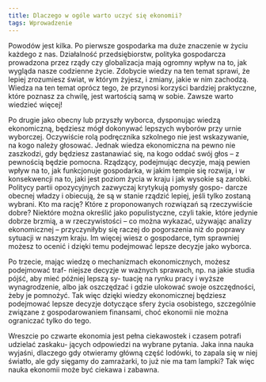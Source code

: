 ```yaml
---
title: Dlaczego w ogóle warto uczyć się ekonomii?
tags: Wprowadzenie
---
```


Powodów jest kilka. Po pierwsze gospodarka ma duże znaczenie w życiu każdego z nas. Działalność przedsiębiorstw, polityka gospodarcza prowadzona przez rządy czy globalizacja mają ogromny wpływ na to, jak wygląda nasze codzienne życie. Zdobycie wiedzy na ten temat sprawi, że lepiej zrozumiesz świat, w którym żyjesz, i zmiany, jakie w nim zachodzą. Wiedza na ten temat oprócz tego, że przynosi korzyści bardziej praktyczne, które poznasz za chwilę, jest wartością samą w sobie. Zawsze warto wiedzieć więcej!

Po drugie jako obecny lub przyszły wyborca, dysponując wiedzą ekonomiczną, będziesz mógł dokonywać lepszych wyborów przy urnie wyborczej. Oczywiście rolą podręcznika szkolnego nie jest wskazywanie, na kogo należy głosować. Jednak wiedza ekonomiczna na pewno nie zaszkodzi, gdy będziesz zastanawiać się, na kogo oddać swój głos – z pewnością będzie pomocna. Rządzący, podejmując decyzje, mają pewien wpływ na to, jak funkcjonuje gospodarka, w jakim tempie się rozwija, i w konsekwencji na to, jaki jest poziom życia w kraju i jak wysokie są zarobki. Politycy partii opozycyjnych zazwyczaj krytykują pomysły gospo- darcze obecnej władzy i obiecują, że są w stanie rządzić lepiej, jeśli tylko zostaną wybrani. Kto ma rację? Które z proponowanych rozwiązań są rzeczywiście dobre? Niektóre można określić jako populistyczne, czyli takie, które jedynie dobrze brzmią, a w rzeczywistości – co można wykazać, używając analizy ekonomicznej – przyczyniłyby się raczej do pogorszenia niż do poprawy sytuacji w naszym kraju. Im więcej wiesz o gospodarce, tym sprawniej możesz to ocenić i dzięki temu podejmować lepsze decyzje jako wyborca.

Po trzecie, mając wiedzę o mechanizmach ekonomicznych, możesz podejmować traf- niejsze decyzje w ważnych sprawach, np. na jakie studia pójść, aby mieć później lepszą sy- tuację na rynku pracy i wyższe wynagrodzenie, albo jak oszczędzać i gdzie ulokować swoje oszczędności, żeby je pomnożyć. Tak więc dzięki wiedzy ekonomicznej będziesz podejmować lepsze decyzje dotyczące sfery życia osobistego, szczególnie związane z gospodarowaniem finansami, choć ekonomii nie można ograniczać tylko do tego.

Wreszcie po czwarte ekonomia jest pełna ciekawostek i czasem potrafi udzielać zaskaku- jących odpowiedzi na wybrane pytania. Jaka inna nauka wyjaśni, dlaczego gdy otwieramy główną część lodówki, to zapala się w niej światło, ale gdy sięgamy do zamrażarki, to już nie ma tam lampki? Tak więc nauka ekonomii może być ciekawa i zabawna.